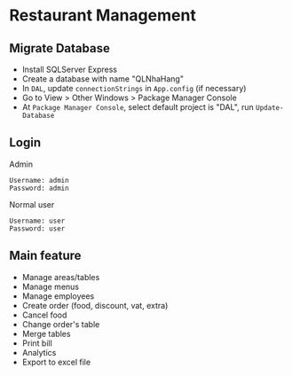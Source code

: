 
# Restaurant Management

## Migrate Database
- Install SQLServer Express
- Create a database with name "QLNhaHang"
- In `DAL`, update `connectionStrings` in `App.config` (if necessary)
- Go to View > Other Windows > Package Manager Console
- At `Package Manager Console`, select default project is "DAL", run `Update-Database`

## Login

Admin

	Username: admin
	Password: admin

Normal user

	Username: user
	Password: user
## Main feature
- Manage areas/tables
- Manage menus
- Manage employees
- Create order (food, discount, vat, extra)
- Cancel food
- Change order's table
- Merge tables
- Print bill
- Analytics
- Export to excel file
